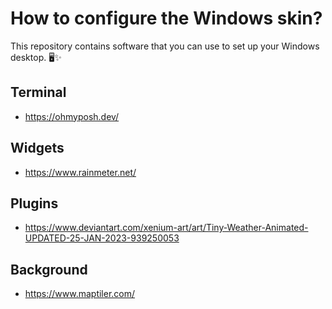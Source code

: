 # How to configure the Windows skin?
This repository contains software that you can use to set up your Windows desktop. 🖥️✨
## Terminal 
- https://ohmyposh.dev/
## Widgets
- https://www.rainmeter.net/
## Plugins
- https://www.deviantart.com/xenium-art/art/Tiny-Weather-Animated-UPDATED-25-JAN-2023-939250053
## Background 
- https://www.maptiler.com/

